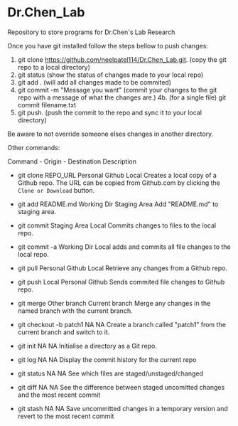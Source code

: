 # Dr.Chen_Lab
Repository to store programs for Dr.Chen's Lab Research 

Once you have git installed follow the steps bellow to push changes:

1. git clone https://github.com/neelpatel114/Dr.Chen_Lab.git.   (copy the git repo to a local directory)
2. git status   (show the status of changes made to your local repo)
3. git add .    (will add all changes made to be commited)
4. git commit -m "Message you want"    (commit your changes to the git repo with a message of what the changes are.)
4b. (for a single file) git commit filename.txt 
5. git push.     (push the commit to the repo and sync it to your local directory) 

Be aware to not override someone elses changes in another directory. 

Other commands:

Command	- Origin - Destination	Description

- git clone REPO_URL	Personal Github	Local	Creates a local copy of a Github repo. The URL can be copied from Github.com by clicking the `Clone or Download` button.

- git add README.md	Working Dir	Staging Area	Add "README.md" to staging area.

- git commit	Staging Area	Local	Commits changes to files to the local repo.

- git commit -a	Working Dir	Local	adds and commits all file changes to the local repo.

- git pull	Personal Github	Local	Retrieve any changes from a Github repo.

- git push	Local	Personal Github	Sends commited file changes to Github repo.

- git merge	Other branch	Current branch	Merge any changes in the named branch with the current branch.

- git checkout -b patch1	NA	NA	Create a branch called "patch1" from the current branch and switch to it.

- git init	NA	NA	Initialise a directory as a Git repo.

- git log	NA	NA	Display the commit history for the current repo

- git status	NA	NA	See which files are staged/unstaged/changed

- git diff	NA	NA	See the difference between staged uncomitted changes and the most recent commit

- git stash	NA	NA	Save uncommitted changes in a temporary version and revert to the most recent commit

